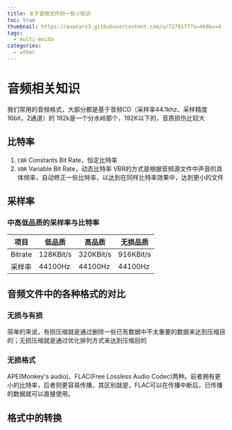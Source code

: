 ```yaml
---
title: 关于音频文件的一些小知识
toc: true
thumbnail: https://avatars3.githubusercontent.com/u/7270177?s=460&v=4
tags:
  - multi-meida
categories:
  - other
---
```


# 音频相关知识

我们常用的音频格式，大部分都是基于音频CD（采样率44.1khz、采样精度16bit，2通道）的
192k是一个分水岭那个，192K以下的，音质损伤比较大

## 比特率
1. `CBR` Constants Bit Rate，恒定比特率
2. `VBR` Variable Bit Rate，动态比特率
VBR的方式是根据音频源文件中声音的具体频率，自动修正一些比特率，以达到在同样比特率效果中，达到更小的文件

## 采样率


### 中高低品质的采样率与比特率

|项目   |低品质   |高品质    |无损品质 |
|-------|---------|----------|---------|
|Bitrate|128KBit/s|320KBit/s |916KBit/s|
|采样率 |44100Hz  |44100Hz   |44100Hz  |

## 音频文件中的各种格式的对比
### 无损与有损
简单的来说，有损压缩就是通过删除一些已有数据中不太重要的数据来达到压缩目的；无损压缩就是通过优化排列方式来达到压缩目的

### 无损格式
APE(Monkey's audio)、FLAC(Free Lossless
Audio Codec)两种。前者拥有更小的比特率，后者则更容易传播，其区别就是，FLAC可以在传播中断后，已传播的数据就可以直接使用。

## 格式中的转换


